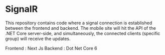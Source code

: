 # SignalR

This repository contains code where a signal connection is established between the frontend and backend. The mobile site will hit the API of the .NET Core server-side, and simultaneously, the connected clients (specific group) will receive the updates.

Frontend : Next Js
Backend : Dot Net Core 6
